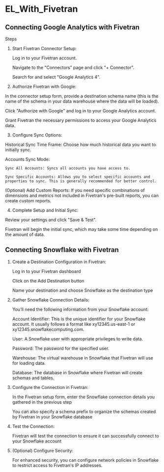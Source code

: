 # EL_With_Fivetran

## Connecting Google Analytics with Fivetran

Steps

1. Start Fivetran Connector Setup:

   Log in to your Fivetran account.

   Navigate to the "Connectors" page and click "+ Connector".

   Search for and select "Google Analytics 4".

3. Authorize Fivetran with Google:

  In the connector setup form, provide a destination schema name (this is the name of the schema in your data warehouse where the data will be loaded).
  
  Click "Authorize with Google" and log in to your Google Analytics account.
  
  Grant Fivetran the necessary permissions to access your Google Analytics data.

3. Configure Sync Options:

  Historical Sync Time Frame: Choose how much historical data you want to initially sync.
  
  Accounts Sync Mode:
    
    Sync All Accounts: Syncs all accounts you have access to.
    
    Sync Specific Accounts: Allows you to select specific accounts and properties to sync. This is generally recommended for better control.
  
  (Optional) Add Custom Reports: If you need specific combinations of dimensions and metrics not included in Fivetran's pre-built reports, you can create custom reports.

4. Complete Setup and Initial Sync:

  Review your settings and click "Save & Test".
  
  Fivetran will begin the initial sync, which may take some time depending on the amount of data.


## Connecting Snowflake with Fivetran

1. Create a Destination Configuration in Fivetran:

   Log in to your Fivetran dashboard

   Click on the Add Destination button

   Name your destination and choose Snowflake as the destination type
   
2. Gather Snowflake Connection Details:

   You'll need the following information from your Snowflake account:

      Account Identifier: This is the unique identifier for your Snowflake account. It usually follows a format like xy12345.us-east-1 or xy12345.snowflakecomputing.com.

      User: A Snowflake user with appropriate privileges to write data.

      Password: The password for the specified user.

      Warehouse: The virtual warehouse in Snowflake that Fivetran will use for loading data.

      Database: The database in Snowflake where Fivetran will create schemas and tables.

3. Configure the Connection in Fivetran:

   In the Fivetran setup form, enter the Snowflake connection details you gathered in the previous step

   You can also specify a schema prefix to organize the schemas created by Fivetran in your Snowflake database

4. Test the Connection:

   Fivetran will test the connection to ensure it can successfully connect to your Snowflake account

5. (Optional) Configure Security:

     For enhanced security, you can configure network policies in Snowflake to restrict access to Fivetran's IP addresses.
